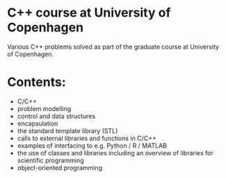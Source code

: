 # C++ course at University of Copenhagen
Various C++ problems solved as part of the graduate course at University of Copenhagen.

# Contents:
* C/C++
* problem modelling
* control and data structures
* encapsulation
* the standard template library (STL)
* calls to external libraries and functions in C/C++
* examples of interfacing  to e.g.  Python / R / MATLAB
* the use of classes and libraries including an overview of libraries for scientific programming 
* object-oriented programming
